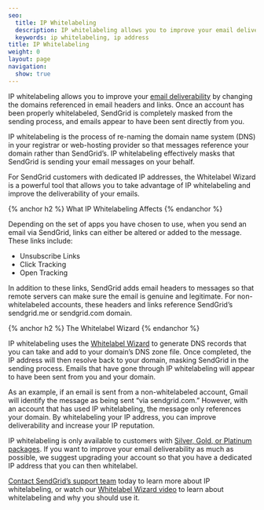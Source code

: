 ```yaml
---
seo:
  title: IP Whitelabeling
  description: IP whitelabeling allows you to improve your email deliverability by changing the domains referenced in email headers and links.
  keywords: ip whitelabeling, ip address
title: IP Whitelabeling
weight: 0
layout: page
navigation:
  show: true
---
```


IP whitelabeling allows you to improve your [email deliverability]({{root_url}}/Glossary/email_deliverability.html) by changing the domains referenced in email headers and links. Once an account has been properly whitelabeled, SendGrid is completely masked from the sending process, and emails appear to have been sent directly from you.

IP whitelabeling is the process of re-naming the domain name system (DNS) in your registrar or web-hosting provider so that messages reference your domain rather than SendGrid’s. IP whitelabeling effectively masks that SendGrid is sending your email messages on your behalf.

For SendGrid customers with dedicated IP addresses, the Whitelabel Wizard is a powerful tool that allows you to take advantage of IP whitelabeling and improve the deliverability of your emails.

{% anchor h2 %}
What IP Whitelabeling Affects
{% endanchor %}

Depending on the set of apps you have chosen to use, when you send an email via SendGrid, links can either be altered or added to the message. These links include:

* Unsubscribe Links
* Click Tracking
* Open Tracking

In addition to these links, SendGrid adds email headers to messages so that remote servers can make sure the email is genuine and legitimate. For non-whitelabeled accounts, these headers and links reference SendGrid’s sendgrid.me or sendgrid.com domain.

{% anchor h2 %}
The Whitelabel Wizard
{% endanchor %}

IP whitelabeling uses the [Whitelabel Wizard]({{root_url}}/User_Guide/Setting_Up_Your_Server/Whitelabeling/whitelabel_wizard.html) to generate DNS records that you can take and add to your domain’s DNS zone file. Once completed, the IP address will then resolve back to your domain, masking SendGrid in the sending process. Emails that have gone through IP whitelabeling will appear to have been sent from you and your domain.

As an example, if an email is sent from a non-whitelabeled account, Gmail will identify the message as being sent “via sendgrid.com.” However, with an account that has used IP whitelabeling, the message only references your domain. By whitelabeling your IP address, you can improve deliverability and increase your IP reputation.

IP whitelabeling is only available to customers with [Silver, Gold, or Platinum packages](https://sendgrid.com/transactional-email/pricing). If you want to improve your email deliverability as much as possible, we suggest upgrading your account so that you have a dedicated IP address that you can then whitelabel.

[Contact SendGrid’s support team](https://sendgrid.zendesk.com/hc/en-us) today to learn more about IP whitelabeling, or watch our [Whitelabel Wizard video]({{root_url}}/VidGrid/whitelabel.html) to learn about whitelabeling and why you should use it.
